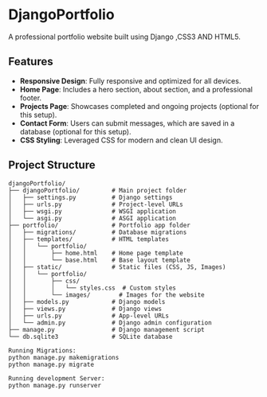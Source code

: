 # DjangoPortfolio

A professional portfolio website built using Django ,CSS3 AND HTML5.

## Features

- **Responsive Design**: Fully responsive and optimized for all devices.
- **Home Page**: Includes a hero section, about section, and a professional footer.
- **Projects Page**: Showcases completed and ongoing projects (optional for this setup).
- **Contact Form**: Users can submit messages, which are saved in a database (optional for this setup).
- **CSS Styling**: Leveraged CSS for modern and clean UI design.

## Project Structure

```plaintext
djangoPortfolio/
├── djangoPortfolio/         # Main project folder
│   ├── settings.py          # Django settings
│   ├── urls.py              # Project-level URLs
│   ├── wsgi.py              # WSGI application
│   └── asgi.py              # ASGI application
├── portfolio/               # Portfolio app folder
│   ├── migrations/          # Database migrations
│   ├── templates/           # HTML templates
│   │   └── portfolio/
│   │       ├── home.html    # Home page template
│   │       └── base.html    # Base layout template
│   ├── static/              # Static files (CSS, JS, Images)
│   │   └── portfolio/
│   │       ├── css/
│   │       │   └── styles.css  # Custom styles
│   │       └── images/        # Images for the website
│   ├── models.py            # Django models
│   ├── views.py             # Django views
│   ├── urls.py              # App-level URLs
│   └── admin.py             # Django admin configuration
├── manage.py                # Django management script
└── db.sqlite3               # SQLite database

Running Migrations:
python manage.py makemigrations
python manage.py migrate

Running development Server:
python manage.py runserver


